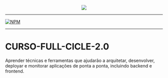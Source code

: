 <p align="center">
  <a href="https://www.instagram.com/devfullcycle/" target="blank"><img src="https://fullcycle.com.br/wp-content/themes/fullcycle-blog/application/img/logo-fullcycle.png"/></a>
</p>


<HR WIDTH=100%>

[![NPM](https://img.shields.io/npm/l/react)](https://github.com/PauloAlecio/Curso-FullCicle-2.0/blob/main/LICENSE) 


<HR WIDTH=100%>

# CURSO-FULL-CICLE-2.0
Aprender técnicas e ferramentas que ajudarão a arquitetar, desenvolver, deployar e monitorar aplicações de ponta a ponta, incluindo backend e frontend.
